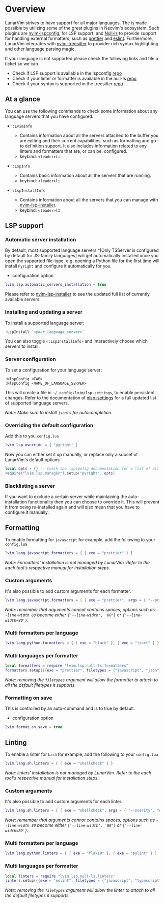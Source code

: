 # Overview

LunarVim strives to have support for all major languages. The is made possible by utilizing some of the great plugins in Neovim's ecosystem. Such plugins are [nvim-lspconfig](https://github.com/neovim/nvim-lspconfig), for LSP support, and [Null-ls](https://github.com/jose-elias-alvarez/null-ls.nvim) to provide support for handling external formatters, such as [prettier](https://github.com/prettier/prettier) and [eslint](https://github.com/eslint/eslint). Furthermore, LunarVim integrates with [nvim-treesitter](https://github.com/nvim-treesitter/nvim-treesitter) to provider rich syntax highlighting and other language parsing magic.

If your language is not supported please check the following links and file a ticket so we can

- Check if LSP support is available in the lspconfig [repo](https://github.com/neovim/nvim-lspconfig/blob/master/CONFIG.md)
- Check if your linter or formatter is available in the null-ls [repo](https://github.com/jose-elias-alvarez/null-ls.nvim/blob/main/doc/BUILTINS.md)
- Check if your syntax is supported in the treesitter [repo](https://github.com/nvim-treesitter/nvim-treesitter)

## At a glance

You can use the following commands to check some information about any language servers that you have configured.

- `:LvimInfo`

  - Contains information about all the servers attached to the buffer you are editing and their current capabilities, such as formatting and go-to definition support. It also includes information related to any linters and formatters that are, or can be, configured.
  - keybind: `<leader>Li`

- `:LspInfo`

  - Contains basic information about all the servers that are running.
  - keybind: `<leader>li`

- `:LspInstallInfo`

  - Contains information about all the servers that you can manage with [nvim-lsp-installer](https://github.com/williamboman/nvim-lsp-installer).
  - keybind: `<leader>lI`

## LSP support

### Automatic server installation

By default, most supported language servers ^[Only TSServer is configured by default for JS-family languages] will get automatically installed once you open the supported file-type, e.g, opening a Python file for the first time will install `Pyright` and configure it automatically for you.

- configuration option

```lua
lvim.lsp.automatic_servers_installation = true
```

Please refer to [nvim-lsp-installer](https://github.com/williamboman/nvim-lsp-installer) to see the updated full list of currently available servers.

### Installing and updating a server

To install a supported language server:

```md
:LspInstall `<your_language_server>`
```

You can also toggle `<:LspInstallInfo>` and interactively choose which servers to install.

### Server configuration

To set a configuration for your language server:

```vim
:NlspConfig <TAB>
:NlspConfig <NAME_OF_LANGUAGE_SERVER>
```

This will create a file in `~/.config/lvim/lsp-settings`, to enable persistent changes. Refer to the documentation of [nlsp-settings](https://github.com/tamago324/nlsp-settings.nvim/blob/main/schemas/README.md) for a full updated list of supported language servers.

_Note: Make sure to install `jsonls` for autocompletion._

### Overriding the default configuration

Add this to you `config.lua`

```lua
lvim.lsp.override = { "pyright" }
```

Now you can either set it up manually, or replace only a subset of LunarVim's default options

```lua
local opts = {} -- check the lspconfig documentation for a list of all possible options
require("lvim.lsp.manager").setup("pyright", opts)
```

### Blacklisting a server

If you want to exclude a certain server while maintaining the auto-installation functionality then you can choose to override it. This will prevent it from being re-installed again and will also mean that you have to configure it manually.

## Formatting

To enable formatting for `javascript` for example, add the following to your `config.lua`

```lua
lvim.lang.javascript.formatters = { { exe = "prettier" } }
```

_Note: Formatters' installation is not managed by LunarVim. Refer to the each tool's respective manual for installation steps._

### Custom arguments

It's also possible to add custom arguments for each formatter.

```lua
lvim.lang.javascript.formatters = { { exe = "prettier", args = { "--print-with", "100" } } }

```

_Note: remember that arguments cannot contains spaces, options such as `--line-width 80` become either `{'--line-width', '80'}` or `{'--line-width=80'}`._

### Multi formatters per language

```lua
lvim.lang.python.formatters = { { exe = "black" }, { exe = "isort" } }
```

### Multi languages per formatter

```lua
local formatters = require "lvim.lsp.null-ls.formatters"
formatters.setup({{exe = "prettier", filetypes = {"javascript", "json"} }})
```

_Note: removing the `filetypes` argument will allow the formatter to attach to all the default filetypes it supports._

### Formatting on save

This is controlled by an auto-command and is to true by default.

- configuration option

```lua
lvim.format_on_save = true
```

## Linting

To enable a linter for `bash` for example, add the following to your `config.lua`

```lua
lvim.lang.sh.linters = { { exe = "shellcheck" } }
```

_Note: linters' installation is not managed by LunarVim. Refer to the each tool's respective manual for installation steps._

### Custom arguments

It's also possible to add custom arguments for each linter.

```lua
lvim.lang.sh.linters = { { exe = "shellcheck", args = { "--sverity", "error" } } }

```

_Note: remember that arguments cannot contains spaces, options such as `--line-width 80` become either `{'--line-width', '80'}` or `{'--line-width=80'}`._

### Multi formatters per language

```lua
lvim.lang.python.linters = { { exe = "flake8" }, { exe = "pylint" } }
```

### Multi languages per formatter

```lua
local linters = require "lvim.lsp.null-ls.linters"
linters.setup({{exe = "eslint", filetypes = {"javascript", "typescript", "vue"} }})
```

_Note: removing the `filetypes` argument will allow the linter to attach to all the default filetypes it supports._
